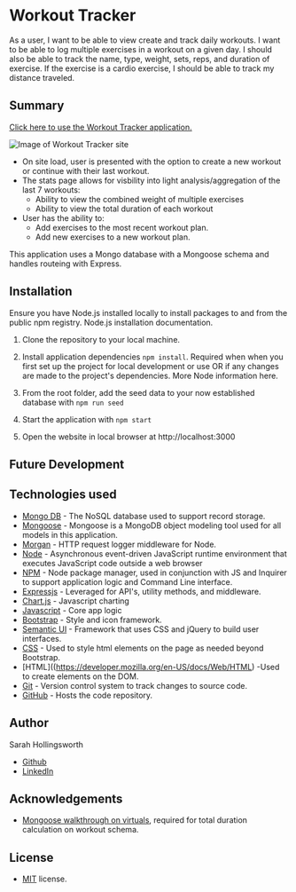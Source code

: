 # Workout Tracker
As a user, I want to be able to view create and track daily workouts. I want to be able to log multiple exercises in a workout on a given day. I should also be able to track the name, type, weight, sets, reps, and duration of exercise. If the exercise is a cardio exercise, I should be able to track my distance traveled.



## Summary
[Click here to use the Workout Tracker application.](https://workout-tracker-211115.herokuapp.com/)

![Image of Workout Tracker site](./somefile "screenshot of web development portfolio")

* On site load, user is presented with the option to create a new workout or continue with their last workout.
* The stats page allows for visbility into light analysis/aggregation of the last 7 workouts:
  * Ability to view the combined weight of multiple exercises 
  * Ability to view the total duration of each workout
* User has the ability to:
  * Add exercises to the most recent workout plan.
  * Add new exercises to a new workout plan.

This application uses a Mongo database with a Mongoose schema and handles routeing with Express.

## Installation
Ensure you have Node.js installed locally to install packages to and from the public npm registry. Node.js installation documentation.

1. Clone the repository to your local machine.

2. Install application dependencies `npm install`.
Required when when you first set up the project for local development or use OR if any changes are made to the project's dependencies. More Node information here.

3. From the root folder, add the seed data to your now established database with `npm run seed`

4. Start the application with `npm start` 

5. Open the website in local browser at http://localhost:3000

## Future Development

## Technologies used
* [Mongo DB](https://www.mongodb.com/) - The NoSQL database used to support record storage.
* [Mongoose](https://www.npmjs.com/package/mongoose) - Mongoose is a MongoDB object modeling tool used for all models in this application.
* [Morgan](https://www.npmjs.com/package/morgan) - HTTP request logger middleware for Node.
* [Node](https://nodejs.org/en/) - Asynchronous event-driven JavaScript runtime environment that executes JavaScript code outside a web browser
* [NPM](https://www.npmjs.com/) - Node package manager, used in conjunction with JS and Inquirer to support application logic and Command Line interface.
* [Expressjs](https://expressjs.com/) - Leveraged for API's, utility methods, and middleware.
* [Chart.js](https://www.chartjs.org/) - Javascript charting
* [Javascript](https://developer.mozilla.org/en-US/docs/Web/javascript) - Core app logic
* [Bootstrap](https://getbootstrap.com/docs/5.0/getting-started/introduction/) - Style and icon framework.
* [Semantic UI](https://semantic-ui.com/) - Framework that uses CSS and jQuery to build user interfaces.
* [CSS](https://devdocs.io/css/) - Used to style html elements on the page as needed beyond Bootstrap.
* [HTML]((https://developer.mozilla.org/en-US/docs/Web/HTML) -Used to create elements on the DOM.
* [Git](https://git-scm.com/doc) - Version control system to track changes to source code.
* [GitHub](https://docs.github.com/en) - Hosts the code repository.

## Author
Sarah Hollingsworth
* [Github](https://github.com/sahhollingsworth)
* [LinkedIn](https://www.linkedin.com/in/sarahhollingsworth/)

## Acknowledgements
* [Mongoose walkthrough on virtuals](https://mongoosejs.com/docs/tutorials/virtuals.html#virtuals-in-json), required for total duration calculation on workout schema.

## License
* [MIT](https://opensource.org/licenses/MIT) license.